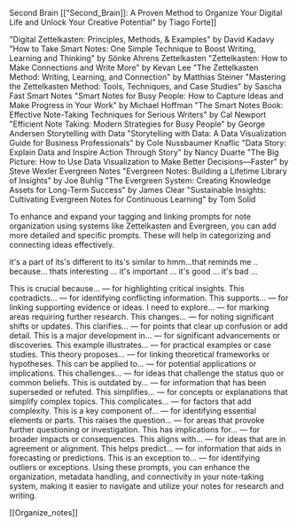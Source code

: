 Second Brain
[["Second_Brain]]: A Proven Method to Organize Your Digital Life and Unlock Your Creative Potential" by Tiago Forte]]    


"Digital Zettelkasten: Principles, Methods, & Examples" by David Kadavy
"How to Take Smart Notes: One Simple Technique to Boost Writing, Learning and Thinking" by Sönke Ahrens
Zettelkasten
"Zettelkasten: How to Make Connections and Write More" by Kevan Lee
"The Zettelkasten Method: Writing, Learning, and Connection" by Matthias Steiner
"Mastering the Zettelkasten Method: Tools, Techniques, and Case Studies" by Sascha Fast
Smart Notes
"Smart Notes for Busy People: How to Capture Ideas and Make Progress in Your Work" by Michael Hoffman
"The Smart Notes Book: Effective Note-Taking Techniques for Serious Writers" by Cal Newport
"Efficient Note Taking: Modern Strategies for Busy People" by George Andersen
Storytelling with Data
"Storytelling with Data: A Data Visualization Guide for Business Professionals" by Cole Nussbaumer Knaflic
"Data Story: Explain Data and Inspire Action Through Story" by Nancy Duarte
"The Big Picture: How to Use Data Visualization to Make Better Decisions—Faster" by Steve Wexler
Evergreen Notes
"Evergreen Notes: Building a Lifetime Library of Insights" by Joe Buhlig
"The Evergreen System: Creating Knowledge Assets for Long-Term Success" by James Clear
"Sustainable Insights: Cultivating Evergreen Notes for Continuous Learning" by Tom Solid


To enhance and expand your tagging and linking prompts for note organization using systems like Zettelkasten and Evergreen, you can add more detailed and specific prompts. These will help in categorizing and connecting ideas effectively. 

it's a part of 
its's different to 
its's similar to 
hmm...that reminds me .. because...
thats interesting ...
it's important ...
it's good ...
it's bad ...

This is crucial because... — for highlighting critical insights.
This contradicts... — for identifying conflicting information.
This supports... — for linking supporting evidence or ideas.
I need to explore... — for marking areas requiring further research.
This changes... — for noting significant shifts or updates.
This clarifies... — for points that clear up confusion or add detail.
This is a major development in... — for significant advancements or discoveries.
This example illustrates... — for practical examples or case studies.
This theory proposes... — for linking theoretical frameworks or hypotheses.
This can be applied to... — for potential applications or implications.
This challenges... — for ideas that challenge the status quo or common beliefs.
This is outdated by... — for information that has been superseded or refuted.
This simplifies... — for concepts or explanations that simplify complex topics.
This complicates... — for factors that add complexity.
This is a key component of... — for identifying essential elements or parts.
This raises the question... — for areas that provoke further questioning or investigation.
This has implications for... — for broader impacts or consequences.
This aligns with... — for ideas that are in agreement or alignment.
This helps predict... — for information that aids in forecasting or predictions.
This is an exception to... — for identifying outliers or exceptions.
Using these prompts, you can enhance the organization, metadata handling, and connectivity in your note-taking system, making it easier to navigate and utilize your notes for research and writing.

[[Organize_notes]]